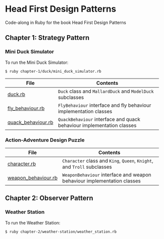 # Head First Design Patterns

Code-along in Ruby for the book Head First Design Patterns

## Chapter 1: Strategy Pattern

### Mini Duck Simulator

To run the Mini Duck Simulator:
```
$ ruby chapter-1/duck/mini_duck_simulator.rb
```

| File                                                    | Contents                                                              |
| ---                                                     | ---                                                                   |
| [duck.rb](chapter-1/duck/duck.rb)                       | `Duck` class and `MallardDuck` and `ModelDuck` subclasses             |
| [fly_behaviour.rb](chapter-1/duck/fly_behaviour.rb)     | `FlyBehaviour` interface and fly behaviour implementation classes     |
| [quack_behaviour.rb](chapter-1/duck/quack_behaviour.rb) | `QuackBehaviour` interface and quack behaviour implementation classes |

### Action-Adventure Design Puzzle

| File                                                           | Contents                                                                |
| ---                                                            | ---                                                                     |
| [character.rb](chapter-1/adventure/character.rb)               | `Character` class and `King`, `Queen`, `Knight`, and `Troll` subclasses |
| [weapon_behaviour.rb](chapter-1/adventure/weapon_behaviour.rb) | `WeaponBehaviour` interface and weapon behaviour implementation classes |

## Chapter 2: Observer Pattern

### Weather Station

To run the Weather Station:
```
$ ruby chapter-2/weather-station/weather_station.rb
```
